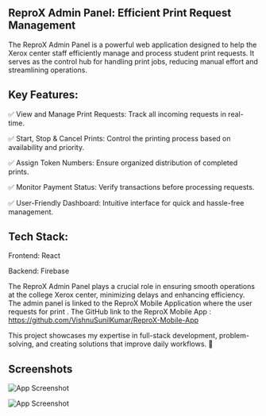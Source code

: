 
## ReproX Admin Panel: Efficient Print Request Management


The ReproX Admin Panel is a powerful web application designed to help the Xerox center staff efficiently manage and process student print requests. It serves as the control hub for handling print jobs, reducing manual effort and streamlining operations.

## Key Features:

✅ View and Manage Print Requests: Track all incoming requests in real-time.

✅ Start, Stop & Cancel Prints: Control the printing process based on availability and priority.

✅ Assign Token Numbers: Ensure organized distribution of completed prints.

✅ Monitor Payment Status: Verify transactions before processing requests.

✅ User-Friendly Dashboard: Intuitive interface for quick and hassle-free management.

## Tech Stack:
Frontend: React

Backend: Firebase

The ReproX Admin Panel plays a crucial role in ensuring smooth operations at the college Xerox center, minimizing delays and enhancing efficiency. The admin panel is linked to the ReproX Mobile Application where the user requests for print . The GitHub link to the ReproX Mobile App : https://github.com/VishnuSunilKumar/ReproX-Mobile-App

This project showcases my expertise in full-stack development, problem-solving, and creating solutions that improve daily workflows. 🚀
## Screenshots

![App Screenshot](https://github.com/user-attachments/assets/06725606-2434-498a-bee2-599ee5ca7c9f)


![App Screenshot](https://github.com/user-attachments/assets/d3a78fed-e168-4997-88e9-c5d0fa12c026)


